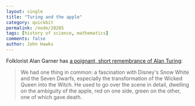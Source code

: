 ```yaml
---
layout: single 
title: "Turing and the apple" 
category: quickbit
permalink: /node/28265
tags: [history of science, mathematics] 
comments: false 
author: John Hawks 
---
```


Folklorist Alan Garner has <a href="http://www.guardian.co.uk/books/2011/nov/11/alan-turing-my-hero-alan-garner">a poignant, short remembrance of Alan Turing</a>: 

<blockquote>We had one thing in common: a fascination with Disney's Snow White and the Seven Dwarfs, especially the transformation of the Wicked Queen into the Witch. He used to go over the scene in detail, dwelling on the ambiguity of the apple, red on one side, green on the other, one of which gave death.</blockquote>




